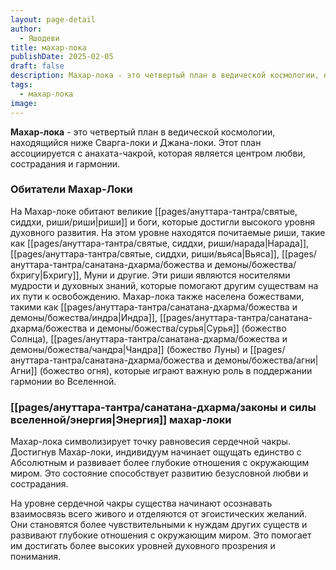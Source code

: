 ```yaml
---
layout: page-detail
author:
  - Яшодеви
title: махар-лока
publishDate: 2025-02-05
draft: false
description: Махар-лока - это четвертый план в ведической космологии, находящийся ниже Сварга-локи и Джана-локи. Этот план ассоциируется с анахата-чакрой, которая является центром любви, сострадания и гармонии.
tags:
  - махар-лока
image:
---
```

**Махар-лока** - это четвертый план в ведической космологии, находящийся ниже Сварга-локи и Джана-локи. Этот план ассоциируется с анахата-чакрой, которая является центром любви, сострадания и гармонии.
### Обитатели Махар-Локи
На Махар-локе обитают великие [[pages/ануттара-тантра/святые, сиддхи, риши/риши|риши]] и боги, которые достигли высокого уровня духовного развития.
На этом уровне находятся почитаемые риши, такие как [[pages/ануттара-тантра/святые, сиддхи, риши/нарада|Нарада]], [[pages/ануттара-тантра/святые, сиддхи, риши/вьяса|Вьяса]], [[pages/ануттара-тантра/санатана-дхарма/божества и демоны/божества/бхригу|Бхригу]], Муни и другие. Эти риши являются носителями мудрости и духовных знаний, которые помогают другим существам на их пути к освобождению. Махар-лока также населена божествами, такими как [[pages/ануттара-тантра/санатана-дхарма/божества и демоны/божества/индра|Индра]], [[pages/ануттара-тантра/санатана-дхарма/божества и демоны/божества/сурья|Сурья]] (божество Солнца), [[pages/ануттара-тантра/санатана-дхарма/божества и демоны/божества/чандра|Чандра]] (божество Луны) и [[pages/ануттара-тантра/санатана-дхарма/божества и демоны/божества/агни|Агни]] (божество огня), которые играют важную роль в поддержании гармонии во Вселенной.

### [[pages/ануттара-тантра/санатана-дхарма/законы и силы вселенной/энергия|Энергия]] махар-локи
Махар-лока символизирует точку равновесия сердечной чакры. Достигнув Махар-локи, индивидуум начинает ощущать единство с Абсолютным и развивает более глубокие отношения с окружающим миром. Это состояние способствует развитию безусловной любви и сострадания.

На уровне сердечной чакры существа начинают осознавать взаимосвязь всего живого и отделяются от эгоистических желаний. Они становятся более чувствительными к нуждам других существ и развивают глубокие отношения с окружающим миром. Это помогает им достигать более высоких уровней духовного прозрения и понимания.